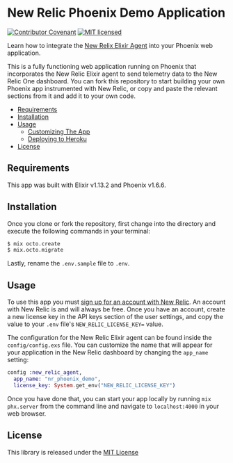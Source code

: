 # New Relic Phoenix Demo Application

[![Contributor Covenant](https://img.shields.io/badge/Contributor%20Covenant-v2.0%20adopted-ff69b4.svg)](CODE_OF_CONDUCT.md)
[![MIT licensed](https://img.shields.io/badge/license-MIT-blue.svg)](./LICENSE.txt)

Learn how to integrate the [New Relix Elixir Agent](https://github.com/newrelic/elixir_agent) into your Phoenix web application.

This is a fully functioning web application running on Phoenix that incorporates the New Relic Elixir agent to send telemetry data to the New Relic One dashboard. You can fork this repository to start building your own Phoenix app instrumented with New Relic, or copy and paste the relevant sections from it and add it to your own code.

* [Requirements](#requirements)
* [Installation](#installation)
* [Usage](#usage)
    * [Customizing The App](#customizing-the-app)
    * [Deploying to Heroku](#deploying-to-heroku)
* [License](#license)

## Requirements

This app was built with Elixir v1.13.2 and Phoenix v1.6.6.

## Installation

Once you clone or fork the repository, first change into the directory and execute the following commands in your terminal:

```bash
$ mix octo.create
$ mix.octo.migrate
```

Lastly, rename the `.env.sample` file to `.env`.

## Usage

To use this app you must [sign up for an account with New Relic](https://newrelic.com/signup?utm_source=devrel&utm_medium=organic_social&utm_campaign=github_newrelic_experimental_devrel_repo). An account with New Relic is and will always be free. Once you have an account, create a new license key in the API keys section of the user settings, and copy the value to your `.env` file's `NEW_RELIC_LICENSE_KEY=` value.

The configuration for the New Relic Elixir agent can be found inside the `config/config.exs` file. You can customize the name that will appear for your application in the New Relic dashboard by changing the `app_name` setting:

```elixir
config :new_relic_agent,
  app_name: "nr_phoenix_demo",
  license_key: System.get_env("NEW_RELIC_LICENSE_KEY")
```

Once you have done that, you can start your app locally by running `mix phx.server` from the command line and
navigate to `localhost:4000` in your web browser.


## License

This library is released under the [MIT License][license]

[license]: LICENSE.md